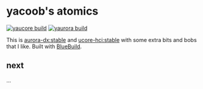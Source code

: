 # yacoob's atomics

[![yaucore build](https://github.com/yacoob/yaurora/actions/workflows/build-yaucore.yaml/badge.svg)](https://github.com/yacoob/yaurora/actions/workflows/build-yaucore.yaml)
[![yaurora build](https://github.com/yacoob/yaurora/actions/workflows/build-yaurora.yaml/badge.svg)](https://github.com/yacoob/yaurora/actions/workflows/build-yaurora.yaml)

This is
[aurora-dx:stable](https://github.com/ublue-os/bluefin/pkgs/container/aurora-dx/)
and
[ucore-hci:stable](https://github.com/ublue-os/ucore/pkgs/container/ucore-hci)
with some extra bits and bobs that I like. Built with [BlueBuild](https://blue-build.org/how-to/setup/).

## next

...
